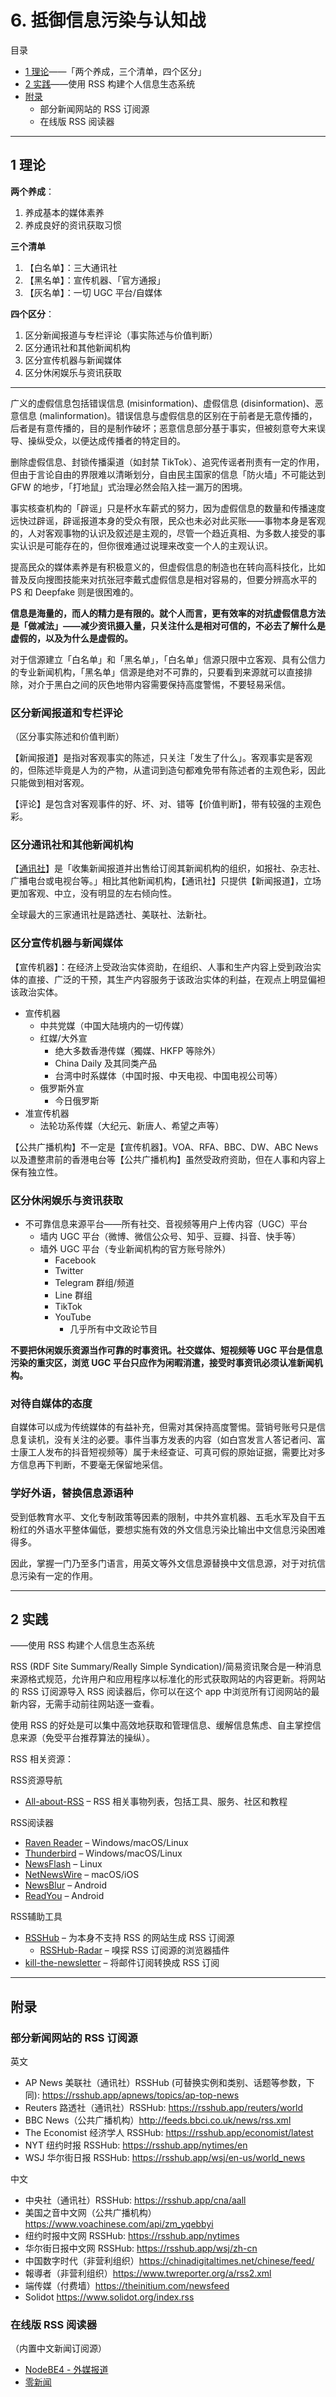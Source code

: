 # 6. 抵御信息污染与认知战


目录  
- [1 理论](#_1-理论)——「两个养成，三个清单，四个区分」
- [2 实践](#_2-实践)——使用 RSS 构建个人信息生态系统
- [附录](#附录)
	- 部分新闻网站的 RSS 订阅源
	- 在线版 RSS 阅读器

---

## 1 理论

**两个养成**：  
1. 养成基本的媒体素养
2. 养成良好的资讯获取习惯


**三个清单**

1. 【白名单】：三大通讯社  
2. 【黑名单】：宣传机器、「官方通报」  
3. 【灰名单】：一切 UGC 平台/自媒体


**四个区分**：  
1. 区分新闻报道与专栏评论（事实陈述与价值判断）
2. 区分通讯社和其他新闻机构
3. 区分宣传机器与新闻媒体 
4. 区分休闲娱乐与资讯获取

---

广义的虚假信息包括错误信息 (misinformation)、虚假信息 (disinformation)、恶意信息 (malinformation)。错误信息与虚假信息的区别在于前者是无意传播的，后者是有意传播的，目的是制作破坏；恶意信息部分基于事实，但被刻意夸大来误导、操纵受众，以便达成传播者的特定目的。

删除虚假信息、封锁传播渠道（如封禁 TikTok）、追究传谣者刑责有一定的作用，但由于言论自由的界限难以清晰划分，自由民主国家的信息「防火墙」不可能达到 GFW 的地步，「打地鼠」式治理必然会陷入挂一漏万的困境。

事实核查机构的「辟谣」只是杯水车薪式的努力，因为虚假信息的数量和传播速度远快过辟谣，辟谣报道本身的受众有限，民众也未必对此买账——事物本身是客观的，人对客观事物的认识及叙述是主观的，尽管一个趋近真相、为多数人接受的事实认识是可能存在的，但你很难通过说理来改变一个人的主观认识。

提高民众的媒体素养是有积极意义的，但虚假信息的制造也在转向高科技化，比如普及反向搜图技能来对抗张冠李戴式虚假信息是相对容易的，但要分辨高水平的 PS 和 Deepfake 则是很困难的。

**信息是海量的，而人的精力是有限的。就个人而言，更有效率的对抗虚假信息方法是「做减法」——减少资讯摄入量，只关注什么是相对可信的，不必去了解什么是虚假的，以及为什么是虚假的。**

对于信源建立「白名单」和「黑名单」，「白名单」信源只限中立客观、具有公信力的专业新闻机构，「黑名单」信源是绝对不可靠的，只要看到来源就可以直接排除，对介于黑白之间的灰色地带内容需要保持高度警惕，不要轻易采信。


### 区分新闻报道和专栏评论

（区分事实陈述和价值判断）

【新闻报道】是指对客观事实的陈述，只关注「发生了什么」。客观事实是客观的，但陈述毕竟是人为的产物，从遣词到造句都难免带有陈述者的主观色彩，因此只能做到相对客观。

【评论】是包含对客观事件的好、坏、对、错等【价值判断】，带有较强的主观色彩。


### 区分通讯社和其他新闻机构

【[通讯社](https://zh.wikipedia.org/wiki/%E9%80%9A%E8%AE%AF%E7%A4%BE)】是「收集新闻报道并出售给订阅其新闻机构的组织，如报社、杂志社、广播电台或电视台等。」相比其他新闻机构，【通讯社】只提供【新闻报道】，立场更加客观、中立，没有明显的左右倾向性。

全球最大的三家通讯社是路透社、美联社、法新社。


### 区分宣传机器与新闻媒体

【宣传机器】：在经济上受政治实体资助，在组织、人事和生产内容上受到政治实体的直接、广泛的干预，其生产内容服务于该政治实体的利益，在观点上明显偏袒该政治实体。

- 宣传机器
	- 中共党媒（中国大陆境内的一切传媒）
	- 红媒/大外宣
		- 绝大多数香港传媒（獨媒、HKFP 等除外）
		- China Daily 及其同类产品
		- 台湾中时系媒体（中国时报、中天电视、中国电视公司等） 
	- 俄罗斯外宣
		- 今日俄罗斯
- 准宣传机器
	- 法轮功系传媒（大纪元、新唐人、希望之声等）

【公共广播机构】不一定是【宣传机器】。VOA、RFA、BBC、DW、ABC News 以及遭整肃前的香港电台等【公共广播机构】虽然受政府资助，但在人事和内容上保有独立性。


### 区分休闲娱乐与资讯获取

- 不可靠信息来源平台——所有社交、音视频等用户上传内容（UGC）平台
	- 墙内 UGC 平台（微博、微信公众号、知乎、豆瓣、抖音、快手等）
	- 墙外 UGC 平台（专业新闻机构的官方账号除外）
		- Facebook
		- Twitter
		- Telegram 群组/频道
		- Line 群组
		- TikTok
		- YouTube
			- 几乎所有中文政论节目 

**不要把休闲娱乐资源当作可靠的时事资讯。社交媒体、短视频等 UGC 平台是信息污染的重灾区，浏览 UGC 平台只应作为闲暇消遣，接受时事资讯必须认准新闻机构。**


### 对待自媒体的态度

自媒体可以成为传统媒体的有益补充，但需对其保持高度警惕。营销号账号只是信息复读机，没有关注的必要。事件当事方发表的内容（如白宫发言人答记者问、富士康工人发布的抖音短视频等）属于未经查证、可真可假的原始证据，需要比对多方信息再下判断，不要毫无保留地采信。

### 学好外语，替换信息源语种

受到低教育水平、文化专制政策等因素的限制，中共外宣机器、五毛水军及自干五粉红的外语水平整体偏低，要想实施有效的外文信息污染比输出中文信息污染困难得多。

因此，掌握一门乃至多门语言，用英文等外文信息源替换中文信息源，对于对抗信息污染有一定的作用。


---

## 2 实践

——使用 RSS 构建个人信息生态系统

RSS (RDF Site Summary/Really Simple Syndication)/简易资讯聚合是一种消息来源格式规范，允许用户和应用程序以标准化的形式获取网站的内容更新。将网站的 RSS 订阅源导入 RSS 阅读器后，你可以在这个 app 中浏览所有订阅网站的最新内容，无需手动前往网站逐一查看。

使用 RSS 的好处是可以集中高效地获取和管理信息、缓解信息焦虑、自主掌控信息来源（免受平台推荐算法的操纵）。

RSS 相关资源：  

RSS资源导航  
- [All-about-RSS](https://github.com/AboutRSS/ALL-about-RSS) – RSS 相关事物列表，包括工具、服务、社区和教程       

RSS阅读器  
- [Raven Reader](https://github.com/hello-efficiency-inc/raven-reader) – Windows/macOS/Linux  
- [Thunderbird](https://www.thunderbird.net/) – Windows/macOS/Linux    
- [NewsFlash](https://flathub.org/apps/details/com.gitlab.newsflash) – Linux    
- [NetNewsWire](https://github.com/Ranchero-Software/NetNewsWire) – macOS/iOS  
- [NewsBlur](https://github.com/samuelclay/NewsBlur) – Android  
- [ReadYou](https://github.com/Ashinch/ReadYou) – Android  

RSS辅助工具  
- [RSSHub](https://github.com/DIYgod/RSSHub) – 为本身不支持 RSS 的网站生成 RSS 订阅源  
  - [RSSHub-Radar](https://github.com/DIYgod/RSSHub-Radar) – 嗅探 RSS 订阅源的浏览器插件  
- [kill-the-newsletter](https://kill-the-newsletter.com/) – 将邮件订阅转换成 RSS 订阅  

---

## 附录

### 部分新闻网站的 RSS 订阅源

英文  
- AP News 美联社（通讯社）RSSHub (可替换实例和类别、话题等参数，下同): https://rsshub.app/apnews/topics/ap-top-news
- Reuters 路透社（通讯社）RSSHub: https://rsshub.app/reuters/world
- BBC News（公共广播机构）http://feeds.bbci.co.uk/news/rss.xml
- The Economist 经济学人 RSSHub: https://rsshub.app/economist/latest
- NYT 纽约时报 RSSHub: https://rsshub.app/nytimes/en
- WSJ 华尔街日报 RSSHub: https://rsshub.app/wsj/en-us/world_news

中文  
- 中央社（通讯社）RSSHub: https://rsshub.app/cna/aall
- 美国之音中文网（公共广播机构）https://www.voachinese.com/api/zm_yqebbyi
- 纽约时报中文网 RSSHub: https://rsshub.app/nytimes
- 华尔街日报中文网 RSSHub: https://rsshub.app/wsj/zh-cn
- 中国数字时代（非营利组织）https://chinadigitaltimes.net/chinese/feed/
- 報導者（非营利组织）https://www.twreporter.org/a/rss2.xml
- 端传媒（付费墙）https://theinitium.com/newsfeed
- Solidot https://www.solidot.org/index.rss

### 在线版 RSS 阅读器

（内置中文新闻订阅源）  
- [NodeBE4 - 外媒报道](https://nodebe4.github.io/waimei)  
- [零新闻](https://agora0.github.io/news/)









